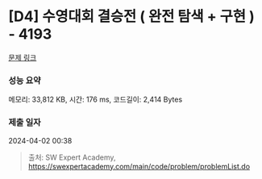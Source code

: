 # [D4] 수영대회 결승전 ( 완전 탐색 + 구현 ) - 4193 

[문제 링크](https://swexpertacademy.com/main/code/problem/problemDetail.do?contestProbId=AWKaG6_6AGQDFARV) 

### 성능 요약

메모리: 33,812 KB, 시간: 176 ms, 코드길이: 2,414 Bytes

### 제출 일자

2024-04-02 00:38



> 출처: SW Expert Academy, https://swexpertacademy.com/main/code/problem/problemList.do
